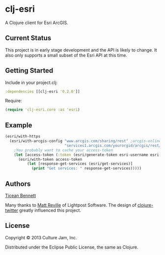 # clj-esri

A Clojure client for Esri ArcGIS.

## Current Status

This project is in early stage development and the API is likely to change.
It also only supports a small subset of the Esri API at this time.

## Getting Started

Include in your project.clj:

```clj
:dependencies [[clj-esri '0.2.0']]
```

Require:

```clj
(require 'clj-esri.core :as 'esri)
```

## Example

```clj
(esri/with-https
  (esri/with-arcgis-config "www.arcgis.com/sharing/rest" ;arcgis-online-endpoint
                           "services1.arcgis.com/yourorgid/arcgis/rest/services" ;arcgis-server-endpoint
    ;You probably want to cache your access-token
    (let [access-token (:token (esri/generate-token esri-username esri-password "referer"))]
      (esri/with-token access-token
          (let [response-get-services (esri/get-services)]
            (print "Get services: " response-get-services)))))
```

## Authors

[Ticean Bennett](https://github.com/ticean)

Many thanks to [Matt Reville](https://github.com/mattrepl) of Lightpost Software.
The design of [clojure-twitter](https://github.com/mattrepl/clojure-twitter) greatly influenced this project.


## License

Copyright © 2013 Culture Jam, Inc.

Distributed under the Eclipse Public License, the same as Clojure.
